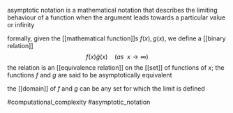 asymptotic notation is a mathematical notation that describes the limiting behaviour of a function when the argument leads towards a particular value or infinity

formally, given the [[mathematical function]]s $f(x), g(x)$, we define a [[binary relation]]
$$f(x) \tilde g(x) \ \ \ \ (as\ \ x \to \infty )$$
the relation is an [[equivalence relation]] on the [[set]] of functions of $x$; the functions $f$ and $g$ are said to be asymptotically equivalent

the [[domain]]  of $f$ and $g$ can be any set for which the limit is defined 

#computational_complexity 
#asymptotic_notation